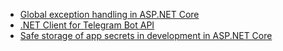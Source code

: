 ﻿* [Global exception handling in ASP.NET Core](http://www.herlitz.nu/2019/05/05/global-exception-handling-asp.net-core/)
* [.NET Client for Telegram Bot API](https://github.com/TelegramBots/Telegram.Bot)
* [Safe storage of app secrets in development in ASP.NET Core](https://docs.microsoft.com/en-us/aspnet/core/security/app-secrets?view=aspnetcore-3.0&tabs=windows)